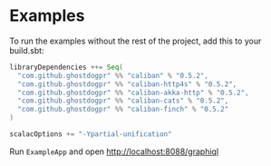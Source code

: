 # Examples

To run the examples without the rest of the project, add this to your build.sbt:

```scala
libraryDependencies ++= Seq(
  "com.github.ghostdogpr" %% "caliban" % "0.5.2",
  "com.github.ghostdogpr" %% "caliban-http4s" % "0.5.2",
  "com.github.ghostdogpr" %% "caliban-akka-http" % "0.5.2",
  "com.github.ghostdogpr" %% "caliban-cats" % "0.5.2",
  "com.github.ghostdogpr" %% "caliban-finch" % "0.5.2"
)

scalacOptions += "-Ypartial-unification"
```

Run `ExampleApp` and open [http://localhost:8088/graphiql](http://localhost:8088/graphiql)
